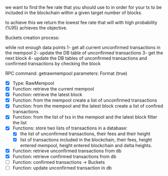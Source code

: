 we want to find the fee rate that you should use to in order for your tx to be included in the blockchain within a given target number of blocks.

to achieve this we return the lowest fee rate that will with high probability (%95) achieves the objective.

Buckets creation process:

while not enough data points
1- get all current unconfirmed transactions in the mempool
2- update the DB table of unconfirmed transactions
3- get the next block
4- update the DB tables of unconfirmed transactions and confirmed transactions by checking the block


RPC command: getrawmempool
parameters: Format (true)
- [x] Type: RawMempool
- [x] Function: retrieve the current mempool 
- [x] Function: retrieve the latest block 
- [x] Function: from the mempool create a list of unconfirmed transactions 
- [x] Function: from the mempool and the latest block create a list of confired transactions 
- [x] Function: from the list of txs in the mempool and the latest block filter the list 
- [x] Functions: store two lists of transactions in a database:
    - [x] the list of unconfirmed transactions, their fees and their height 
    - [x] list of transactions included in the blockchain, their fees, height entered mempool, height entered blockchain and delta heights. 
- [x] Function: retrieve unconfirmed transactions from db
- [x] Function: retrieve confirmed transactions from db 
- [ ] Function: confirmed transactions -> Buckets
- [ ] Function: update unconfirmed transaction in db
